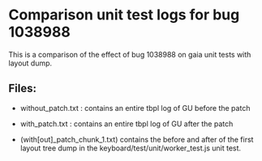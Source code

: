 # Comparison unit test logs for bug 1038988

This is a comparison of the effect of bug 1038988 on gaia unit tests
with layout dump.


## Files:

  - without_patch.txt : contains an entire tbpl log of GU before the
    patch

  - with_patch.txt : contains an entire tbpl log of GU after the
    patch

  - (with[out]_patch_chunk_1.txt) contains the before and after of the
    first layout tree dump in the  keyboard/test/unit/worker_test.js unit test.
